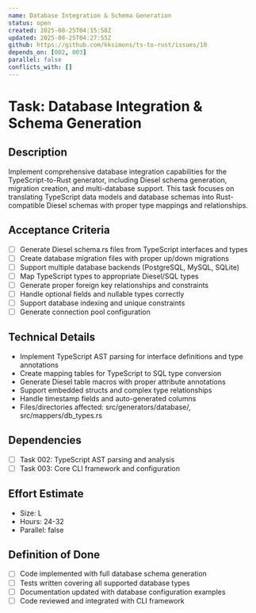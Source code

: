 ```yaml
---
name: Database Integration & Schema Generation
status: open
created: 2025-08-25T04:15:58Z
updated: 2025-08-25T04:27:55Z
github: https://github.com/kksimons/ts-to-rust/issues/10
depends_on: [002, 003]
parallel: false
conflicts_with: []
---
```


# Task: Database Integration & Schema Generation

## Description
Implement comprehensive database integration capabilities for the TypeScript-to-Rust generator, including Diesel schema generation, migration creation, and multi-database support. This task focuses on translating TypeScript data models and database schemas into Rust-compatible Diesel schemas with proper type mappings and relationships.

## Acceptance Criteria
- [ ] Generate Diesel schema.rs files from TypeScript interfaces and types
- [ ] Create database migration files with proper up/down migrations
- [ ] Support multiple database backends (PostgreSQL, MySQL, SQLite)
- [ ] Map TypeScript types to appropriate Diesel/SQL types
- [ ] Generate proper foreign key relationships and constraints
- [ ] Handle optional fields and nullable types correctly
- [ ] Support database indexing and unique constraints
- [ ] Generate connection pool configuration

## Technical Details
- Implement TypeScript AST parsing for interface definitions and type annotations
- Create mapping tables for TypeScript to SQL type conversion
- Generate Diesel table macros with proper attribute annotations
- Support embedded structs and complex type relationships
- Handle timestamp fields and auto-generated columns
- Files/directories affected: src/generators/database/, src/mappers/db_types.rs

## Dependencies
- [ ] Task 002: TypeScript AST parsing and analysis
- [ ] Task 003: Core CLI framework and configuration

## Effort Estimate
- Size: L
- Hours: 24-32
- Parallel: false

## Definition of Done
- [ ] Code implemented with full database schema generation
- [ ] Tests written covering all supported database types
- [ ] Documentation updated with database configuration examples
- [ ] Code reviewed and integrated with CLI framework
